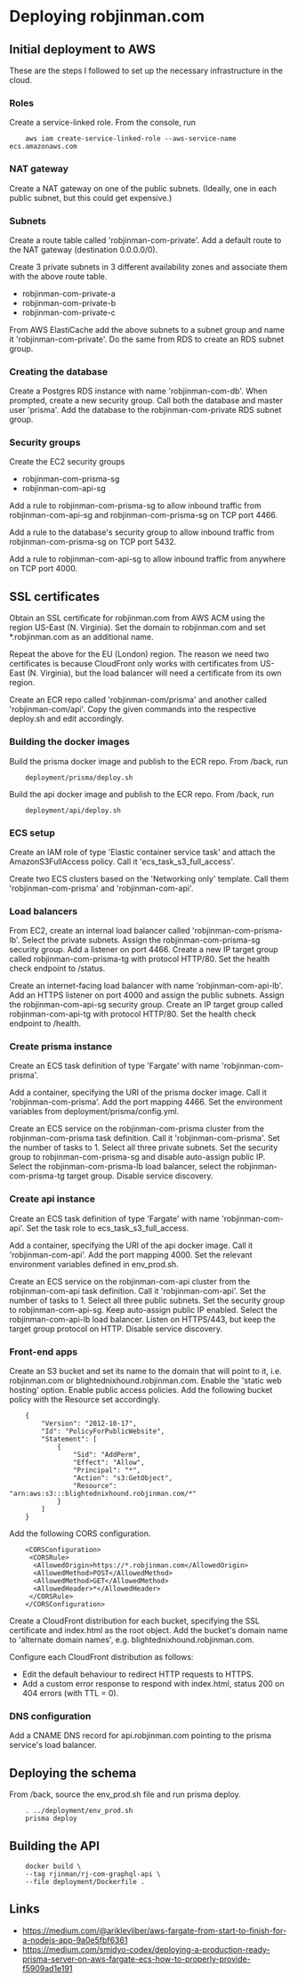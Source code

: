 Deploying robjinman.com
=======================

Initial deployment to AWS
-------------------------

These are the steps I followed to set up the necessary infrastructure in the
cloud.

### Roles

Create a service-linked role. From the console, run

        aws iam create-service-linked-role --aws-service-name ecs.amazonaws.com

### NAT gateway

Create a NAT gateway on one of the public subnets. (Ideally, one in each
public subnet, but this could get expensive.)

### Subnets

Create a route table called 'robjinman-com-private'. Add a default route to
the NAT gateway (destination 0.0.0.0/0).

Create 3 private subnets in 3 different availability zones and associate them
with the above route table.

* robjinman-com-private-a
* robjinman-com-private-b
* robjinman-com-private-c

From AWS ElastiCache add the above subnets to a subnet group and name it
'robjinman-com-private'. Do the same from RDS to create an RDS subnet group.

### Creating the database

Create a Postgres RDS instance with name 'robjinman-com-db'. When prompted,
create a new security group. Call both the database and master user 'prisma'.
Add the database to the robjinman-com-private RDS subnet group.

### Security groups

Create the EC2 security groups

* robjinman-com-prisma-sg
* robjinman-com-api-sg

Add a rule to robjinman-com-prisma-sg to allow inbound traffic from
robjinman-com-api-sg and robjinman-com-prisma-sg on TCP port 4466.

Add a rule to the database's security group to allow inbound traffic from
robjinman-com-prisma-sg on TCP port 5432.

Add a rule to robjinman-com-api-sg to allow inbound traffic from anywhere
on TCP port 4000.

## SSL certificates

Obtain an SSL certificate for robjinman.com from AWS ACM using the region
US-East (N. Virginia). Set the domain to robjinman.com and set *.robjinman.com
as an additional name.

Repeat the above for the EU (London) region. The reason we need two certificates
is because CloudFront only works with certificates from US-East (N. Virginia),
but the load balancer will need a certificate from its own region.

Create an ECR repo called 'robjinman-com/prisma' and another called
'robjinman-com/api'. Copy the given commands into the respective deploy.sh and
edit accordingly.

### Building the docker images

Build the prisma docker image and publish to the ECR repo. From /back, run

        deployment/prisma/deploy.sh

Build the api docker image and publish to the ECR repo. From /back, run

        deployment/api/deploy.sh

### ECS setup

Create an IAM role of type 'Elastic container service task' and attach
the AmazonS3FullAccess policy. Call it 'ecs_task_s3_full_access'.

Create two ECS clusters based on the 'Networking only' template. Call them
'robjinman-com-prisma' and 'robjinman-com-api'.

### Load balancers

From EC2, create an internal load balancer called 'robjinman-com-prisma-lb'.
Select the private subnets. Assign the robjinman-com-prisma-sg security group.
Add a listener on port 4466. Create a new IP target group called
robjinman-com-prisma-tg with protocol HTTP/80. Set the health check endpoint to
/status.

Create an internet-facing load balancer with name 'robjinman-com-api-lb'.
Add an HTTPS listener on port 4000 and assign the public subnets. Assign the
robjinman-com-api-sg security group. Create an IP target group called
robjinman-com-api-tg with protocol HTTP/80. Set the health check endpoint to
/health.

### Create prisma instance

Create an ECS task definition of type 'Fargate' with name
'robjinman-com-prisma'.

Add a container, specifying the URI of the prisma docker image. Call it
'robjinman-com-prisma'. Add the port mapping 4466. Set the environment variables
from deployment/prisma/config.yml.

Create an ECS service on the robjinman-com-prisma cluster from the
robjinman-com-prisma task definition. Call it 'robjinman-com-prisma'. Set the
number of tasks to 1. Select all three private subnets. Set the security group
to robjinman-com-prisma-sg and disable auto-assign public IP. Select the
robjinman-com-prisma-lb load balancer, select the robjinman-com-prisma-tg target
group. Disable service discovery.

### Create api instance

Create an ECS task definition of type 'Fargate' with name 'robjinman-com-api'.
Set the task role to ecs_task_s3_full_access.

Add a container, specifying the URI of the api docker image. Call it
'robjinman-com-api'. Add the port mapping 4000. Set the relevant environment
variables defined in env_prod.sh.

Create an ECS service on the robjinman-com-api cluster from the
robjinman-com-api task definition. Call it 'robjinman-com-api'. Set the number
of tasks to 1. Select all three public subnets. Set the security group
to robjinman-com-api-sg. Keep auto-assign public IP enabled. Select the
robjinman-com-api-lb load balancer. Listen on HTTPS/443, but keep the target
group protocol on HTTP. Disable service discovery.

### Front-end apps

Create an S3 bucket and set its name to the domain that will point to it, i.e.
robjinman.com or blightednixhound.robjinman.com. Enable the 'static web hosting'
option. Enable public access policies. Add the following bucket policy with
the Resource set accordingly.

        {
            "Version": "2012-10-17",
            "Id": "PolicyForPublicWebsite",
            "Statement": [
                {
                    "Sid": "AddPerm",
                    "Effect": "Allow",
                    "Principal": "*",
                    "Action": "s3:GetObject",
                    "Resource": "arn:aws:s3:::blightednixhound.robjinman.com/*"
                }
            ]
        }

Add the following CORS configuration.

        <CORSConfiguration>
         <CORSRule>
          <AllowedOrigin>https://*.robjinman.com</AllowedOrigin>
          <AllowedMethod>POST</AllowedMethod>
          <AllowedMethod>GET</AllowedMethod>
          <AllowedHeader>*</AllowedHeader>
         </CORSRule>
        </CORSConfiguration>

Create a CloudFront distribution for each bucket, specifying the SSL certificate
and index.html as the root object. Add the bucket's domain name to 'alternate
domain names', e.g. blightednixhound.robjinman.com.

Configure each CloudFront distribution as follows:

* Edit the default behaviour to redirect HTTP requests to HTTPS.
* Add a custom error response to respond with index.html, status 200 on 404
errors (with TTL = 0).

### DNS configuration

Add a CNAME DNS record for api.robjinman.com pointing to the prisma service's
load balancer.


Deploying the schema
--------------------

From /back, source the env_prod.sh file and run prisma deploy.

        . ../deployment/env_prod.sh
        prisma deploy


Building the API
----------------

        docker build \
        --tag rjinman/rj-com-graphql-api \
        --file deployment/Dockerfile .


Links
-----

* https://medium.com/@ariklevliber/aws-fargate-from-start-to-finish-for-a-nodejs-app-9a0e5fbf6361
* https://medium.com/smidyo-codex/deploying-a-production-ready-prisma-server-on-aws-fargate-ecs-how-to-properly-provide-f5909ad1e191
